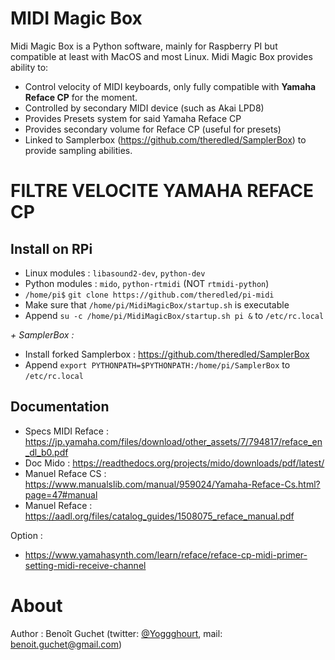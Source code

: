 # MIDI Magic Box

Midi Magic Box is a Python software, mainly for Raspberry PI but compatible at least with MacOS and most Linux. 
Midi Magic Box provides ability to:
- Control velocity of MIDI keyboards, only fully compatible with **Yamaha Reface CP** for the moment.
- Controlled by secondary MIDI device (such as Akai LPD8) 
- Provides Presets system for said Yamaha Reface CP
- Provides secondary volume for Reface CP (useful for presets)
- Linked to Samplerbox (https://github.com/theredled/SamplerBox) to provide sampling abilities.

# FILTRE VELOCITE YAMAHA REFACE CP 

Install on RPi
----
- Linux modules : `libasound2-dev`, `python-dev`
- Python modules : `mido`, `python-rtmidi` (NOT `rtmidi-python`)
- `/home/pi$` `git clone https://github.com/theredled/pi-midi`
- Make sure that `/home/pi/MidiMagicBox/startup.sh` is executable
- Append `su -c /home/pi/MidiMagicBox/startup.sh pi &` to `/etc/rc.local`

*+ SamplerBox :*
- Install forked Samplerbox : https://github.com/theredled/SamplerBox
- Append `export PYTHONPATH=$PYTHONPATH:/home/pi/SamplerBox` to `/etc/rc.local`

Documentation
----
- Specs MIDI Reface : https://jp.yamaha.com/files/download/other_assets/7/794817/reface_en_dl_b0.pdf
- Doc Mido : https://readthedocs.org/projects/mido/downloads/pdf/latest/
- Manuel Reface CS :  https://www.manualslib.com/manual/959024/Yamaha-Reface-Cs.html?page=47#manual
- Manuel Reface : https://aadl.org/files/catalog_guides/1508075_reface_manual.pdf

Option :
- https://www.yamahasynth.com/learn/reface/reface-cp-midi-primer-setting-midi-receive-channel

# About

Author : Benoît Guchet (twitter: [@Yoggghourt](https:/twitter.com/yoggghourt), mail: [benoit.guchet@gmail.com](mailto:benoit.guchet@gmail.com))
